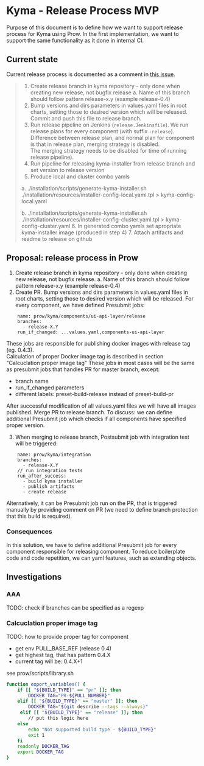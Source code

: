 # Kyma - Release Process MVP
Purpose of this document is to define how we want to support release process for Kyma using Prow.
In the first implementation, we want to support the same functionality as it done in internal CI. 

## Current state
Current release process is documented as a comment in [this issue](https://github.com/kyma-project/community/issues/105).

>1. Create release branch in kyma repository - only done when creating new release, not bugfix release
        a. Name of this branch should follow pattern release-x.y (example release-0.4)
>2. Bump versions and dirs parameters in values.yaml files in root charts, setting those to desired version which will be released. 
Commit and push this file to release branch.
>3. Run release pipeline on Jenkins (`release.Jenkinsfile`). We run release plans for every component (with suffix `-release`). 
  Difference between release plan, and normal plan for component is that in release plan, merging strategy is disabled.  
The merging strategy needs to be disabled for time of running release pipeline). 
>4. Run pipeline for releasing kyma-installer from release branch and set version to release version
>5. Produce local and cluster combo yamls
>
>   a. ./installation/scripts/generate-kyma-installer.sh ./installation/resources/installer-config-local.yaml.tpl > kyma-config-local.yaml
>
>   b. ./installation/scripts/generate-kyma-installer.sh ./installation/resources/installer-config-cluster.yaml.tpl > kyma-config-cluster.yaml
>6. In generated combo yamls set apropriate kyma-installer image (produced in step 4)
>7. Attach artifacts and readme to release on github 

## Proposal: release process in Prow
1.   Create release branch in kyma repository - only done when creating new release, not bugfix release.
    a. Name of this branch should follow pattern release-x.y (example release-0.4)
2. Create PR. Bump versions and dirs parameters in values.yaml files in root charts, setting those to desired version which will be released.
For every component, we have defined Presubmit jobs:
```
    name: prow/kyma/components/ui-api-layer/release
    branches:
      - release-X.Y
    run_if_changed: ...values.yaml,components-ui-api-layer
```
These jobs are responsible for publishing docker images with release tag (eg. 0.4.3).  
Calculation of proper Docker image tag is described in section "Calcuclation proper image tag"
These jobs in most cases will be the same as presubmit jobs that handles PR for master branch, except:
- branch name
- run_if_changed parameters
- different labels: preset-build-release instead of preset-build-pr


After successful modification of all values.yaml files we will have all images published. Merge PR to release branch.
To discuss: we can define additional Presubmit job which checks if all components have specified proper version. 

3. When merging to release branch, Postsubmit job with integration test will be triggered:
```
    name: prow/kyma/integration
    branches:
      - release-X.Y
    // run integration tests
    run_after_success:
      - build kyma installer
      - publish artifacts
      - create release

```
Alternatively, it can be Presubmit job run on the PR, that is triggered manually by providing comment on PR (we need to define branch protection that this build is required).  

### Consequences
In this solution, we have to define additional Presubmit job for every component responsible for releasing component. 
To reduce boilerplate code and code repetition, we can yaml features, such as extending objects.

## Investigations
### AAA
TODO: check if branches can be specified as a regexp
### Calcuclation proper image tag

TODO: how to provide proper tag for component
- get env PULL_BASE_REF (release 0.4)
- get highest tag, that has pattern 0.4.X
- current tag will be: 0.4.X+1


see prow/scripts/library.sh
```bash
function export_variables() {
    if [[ "${BUILD_TYPE}" == "pr" ]]; then
        DOCKER_TAG="PR-${PULL_NUMBER}"
    elif [[ "${BUILD_TYPE}" == "master" ]]; then
        DOCKER_TAG="$(git describe --tags --always)"
     elif [[ "${BUILD_TYPE}" == "release" ]]; then
        // put this logic here
    else
        echo "Not supported build type - ${BUILD_TYPE}"
        exit 1
    fi
    readonly DOCKER_TAG
    export DOCKER_TAG
}
```
